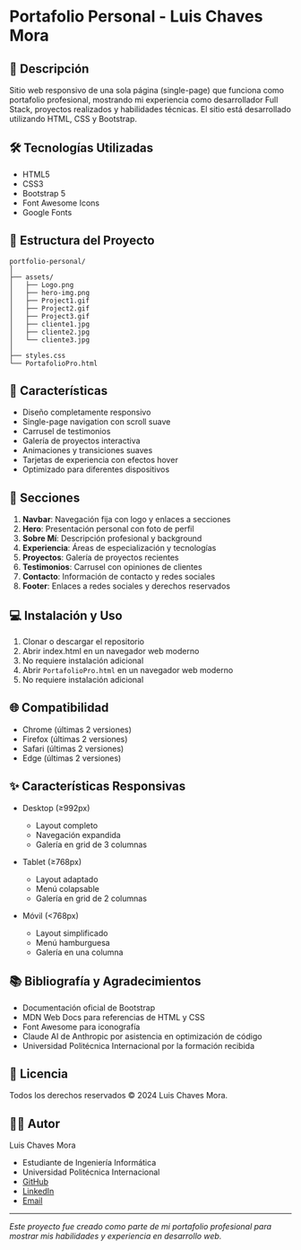 # Portafolio Personal - Luis Chaves Mora

## 📝 Descripción
Sitio web responsivo de una sola página (single-page) que funciona como portafolio profesional, mostrando mi experiencia como desarrollador Full Stack, proyectos realizados y habilidades técnicas. El sitio está desarrollado utilizando HTML, CSS y Bootstrap.

## 🛠️ Tecnologías Utilizadas
- HTML5
- CSS3
- Bootstrap 5
- Font Awesome Icons
- Google Fonts

## 📂 Estructura del Proyecto
```
portfolio-personal/
│
├── assets/
│   ├── Logo.png
│   ├── hero-img.png
│   ├── Project1.gif
│   ├── Project2.gif
│   ├── Project3.gif
│   ├── cliente1.jpg
│   ├── cliente2.jpg
│   └── cliente3.jpg
│
├── styles.css
└── PortafolioPro.html
```

## 🚀 Características
- Diseño completamente responsivo
- Single-page navigation con scroll suave
- Carrusel de testimonios
- Galería de proyectos interactiva
- Animaciones y transiciones suaves
- Tarjetas de experiencia con efectos hover
- Optimizado para diferentes dispositivos

## 📱 Secciones
1. **Navbar**: Navegación fija con logo y enlaces a secciones
2. **Hero**: Presentación personal con foto de perfil
3. **Sobre Mí**: Descripción profesional y background
4. **Experiencia**: Áreas de especialización y tecnologías
5. **Proyectos**: Galería de proyectos recientes
6. **Testimonios**: Carrusel con opiniones de clientes
7. **Contacto**: Información de contacto y redes sociales
8. **Footer**: Enlaces a redes sociales y derechos reservados

## 💻 Instalación y Uso
1. Clonar o descargar el repositorio
2. Abrir index.html en un navegador web moderno
3. No requiere instalación adicional
2. Abrir `PortafolioPro.html` en un navegador web moderno
3. No requiere instalación adicional

## 🌐 Compatibilidad
- Chrome (últimas 2 versiones)
- Firefox (últimas 2 versiones)
- Safari (últimas 2 versiones)
- Edge (últimas 2 versiones)

## ✨ Características Responsivas
- Desktop (≥992px)
  - Layout completo
  - Navegación expandida
  - Galería en grid de 3 columnas
  
- Tablet (≥768px)
  - Layout adaptado
  - Menú colapsable
  - Galería en grid de 2 columnas
  
- Móvil (<768px)
  - Layout simplificado
  - Menú hamburguesa
  - Galería en una columna

## 📚 Bibliografía y Agradecimientos
- Documentación oficial de Bootstrap
- MDN Web Docs para referencias de HTML y CSS
- Font Awesome para iconografía
- Claude AI de Anthropic por asistencia en optimización de código
- Universidad Politécnica Internacional por la formación recibida

## 📄 Licencia
Todos los derechos reservados © 2024 Luis Chaves Mora.

## 👨‍💻 Autor
Luis Chaves Mora
- Estudiante de Ingeniería Informática
- Universidad Politécnica Internacional
- [GitHub](https://github.com/luis-chm)
- [LinkedIn](https://www.linkedin.com/in/luis-chaves-mora-25670219b)
- [Email](mailto:luischavesmora@hotmail.com)

---
*Este proyecto fue creado como parte de mi portafolio profesional para mostrar mis habilidades y experiencia en desarrollo web.*